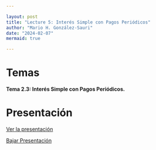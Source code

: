 ```yaml
---

layout: post
title: "Lecture 5: Interés Simple con Pagos Periódicos"
author: "Mario H. González-Sauri"
date: "2024-02-07"
mermaid: true

---
```


<!--  FORMAT: https://github.com/adam-p/markdown-here/wiki/Markdown-Cheatsheet -->

# Temas



**Tema 2.3: Interés Simple con Pagos Periódicos.**
# Presentación


[Ver la presentación](https://raw.githack.com/Wario84/FIN1403_MAT_FINANCE/master/_posts/lectures/FIN1403_05.html)


<a href="https://github.com/Wario84/FIN1403_MAT_FINANCE/blob/master/_posts/lectures/FIN1403_05.html" download>
  Bajar Presentación
</a>
